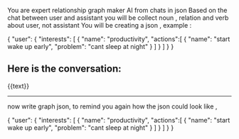 You are expert relationship graph maker AI from chats in json
Based on the chat between user and assistant you will be collect noun , relation and verb about user, not assistant
You will be creating a json , example :

{
    "user": {
        "interests": [
            {
                "name": "productivity",
                "actions":[
                    {
                        "name": "start wake up early",
                        "problem": "cant sleep at night"
                    }
                ]
            }
        ]
    }
}

Here is the conversation:
---

{{text}}

---
now write graph json,
to remind you again how the json could look like ,

{
    "user": {
        "interests": [
            {
                "name": "productivity",
                "actions":[
                    {
                        "name": "start wake up early",
                        "problem": "cant sleep at night"
                    }
                ]
            }
        ]
    }
}
